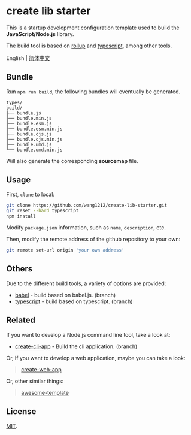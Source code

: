 # create lib starter

This is a startup development configuration template used to build the **JavaScript/Node.js** library.

The build tool is based on [rollup](http://rollupjs.org/) and [typescript](https://www.typescriptlang.org/), among other tools.

English | [简体中文](./README.zh-CN.md)

## Bundle

Run `npm run build`, the following bundles will eventually be generated.

    types/
    build/
    ├── bundle.js
    ├── bundle.min.js
    ├── bundle.esm.js
    ├── bundle.esm.min.js
    ├── bundle.cjs.js
    ├── bundle.cjs.min.js
    ├── bundle.umd.js
    └── bundle.umd.min.js

Will also generate the corresponding **sourcemap** file.

## Usage

First, `clone` to local:

```bash
git clone https://github.com/wang1212/create-lib-starter.git
git reset --hard typescript
npm install
```

Modify `package.json` information, such as `name`, `description`, etc.

Then, modify the remote address of the github repository to your own:

```bash
git remote set-url origin 'your own address'
```

## Others

Due to the different build tools, a variety of options are provided:

- [babel](https://github.com/wang1212/create-lib-starter/) - build based on babel.js. (branch)
- [typescript](https://github.com/wang1212/create-lib-starter/tree/typescript) - build based on typescript. (branch)

## Related

If you want to develop a Node.js command line tool, take a look at:

- [create-cli-app](https://github.com/wang1212/create-lib-starter/tree/cli) - Build the cli application. (branch)

Or, If you want to develop a web application, maybe you can take a look:

> [create-web-app](https://github.com/wang1212/create-web-app)

Or, other similar things:

> [awesome-template](https://github.com/wang1212/awesome-template)

## License

[MIT](./LICENSE).
